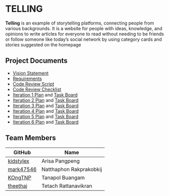 # TELLING
**Telling** is an example of storytelling platforms, connecting people from various backgrounds. It is a website for people with ideas, knowledge, and opinions to write articles for everyone to read without needing to be friends or follow someone like today’s social network by using category cards and stories suggested on the homepage

## Project Documents
* [Vision Statement](../../wiki/Vision%20Statement)
* [Requirements](../../wiki/Requirements)
* [Code Review Script](../../wiki/Code%20Review%20Script)
* [Code Review Checklist](../../wiki/Code%20Review%20Checklist)
* [Iteration 1 Plan](../../wiki/Iteration-1-Plan) and [Task Board](../../projects/1)
* [Iteration 2 Plan](../../wiki/Iteration-2-Plan) and [Task Board](../../projects/2)
* [Iteration 3 Plan](../../wiki/Iteration-3-Plan) and [Task Board](../../projects/3)
* [Iteration 4 Plan](../../wiki/Iteration-4-Plan) and [Task Board](../../projects/4)
* [Iteration 5 Plan](../../wiki/Iteration-5-Plan) and [Task Board](../../projects/8)
* [Iteration 6 Plan](../../wiki/Iteration-6-Plan) and [Task Board](../../projects/9)

## Team Members

GitHub                                     |           Name            |       
-------------------------------------------|---------------------------|
[kidstylex](https://github.com/kidstylex)  |  Arisa Pangpeng           |             
[mark47546](https://github.com/mark47546)  |  Natthaphon Rakprakobkij  |              
[KOngTNP](https://github.com/kongtnp)      |   Tanapol Buangam         |       
[theethaj](https://github.com/theethaj)    |  Tetach Rattanavikran     |              

